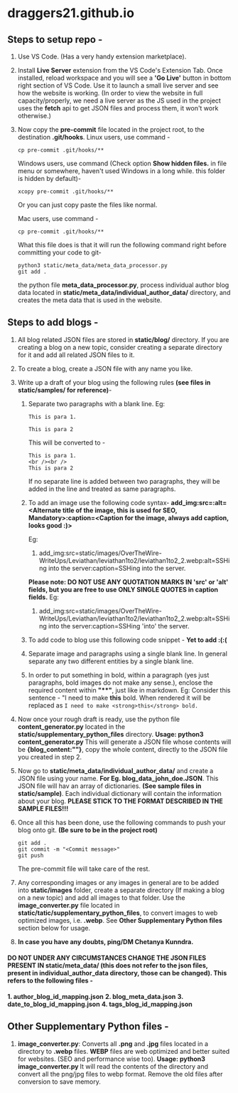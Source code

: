 # draggers21.github.io

## **Steps to setup repo -**
1. Use VS Code. (Has a very handy extension marketplace).
2. Install **Live Server** extension from the VS Code's Extension Tab. Once installed, reload workspace and you will see a **'Go Live'** button in bottom right section of VS Code. Use it to launch a small live server and see how the website is working. (In order to view the website in full capacity/properly, we need a live server as the JS used in the project uses the **fetch** api to get JSON files and process them, it won't work otherwise.)
3. Now copy the **pre-commit** file located in the project root, to the destination **.git/hooks**.
    Linux users, use command - 
    ```
    cp pre-commit .git/hooks/**
    ```

    Windows users, use command (Check option **Show hidden files.** in file menu or somewhere, haven't used Windows in a long while. this folder is hidden by default)- 
    ```
    xcopy pre-commit .git/hooks/**
    ```
    Or you can just copy paste the files like normal.

    Mac users, use command - 
    ```
    cp pre-commit .git/hooks/**
    ```

    What this file does is that it will run the following command right before committing your code to git-
    ```
    python3 static/meta_data/meta_data_processor.py
    git add .
    ```

    the python file **meta_data_processor.py**, process individual author blog data located in **static/meta_data/individual_author_data/** directory, and creates the meta data that is used in the website. 


## **Steps to add blogs -**
1. All blog related JSON files are stored in **static/blog/** directory. If you are creating a blog on a new topic, consider creating a separate directory for it and add all related JSON files to it. 
2. To create a blog, create a JSON file with any name you like.
3. Write up a draft of your blog using the following rules **(see files in static/samples/ for reference)**-
   1. Separate two paragraphs with a blank line. 
        Eg: 
        ```
        This is para 1.

        This is para 2
        ```
        This will be converted to - 
        ```
        This is para 1.
        <br /><br />
        This is para 2
        ```

        If no separate line is added between two paragraphs, they will be added in the line and treated as same paragraphs.
    1. To add an image use the following code syntax- 
        **add_img:src=<Source of the image>:alt=<Alternate title of the image, this is used for SEO, Mandatory>:caption=<Caption for the image, always add caption, looks good :)>**

        Eg: 
        1. add_img:src=static/images/OverTheWire-WriteUps/Leviathan/leviathan1to2/leviathan1to2_2.webp:alt=SSHing into the server:caption=SSHing into the server.
        
        **Please note: DO NOT USE ANY QUOTATION MARKS IN 'src' or 'alt' fields, but you are free to use ONLY SINGLE QUOTES in caption fields.**
        Eg: 
        1. add_img:src=static/images/OverTheWire-WriteUps/Leviathan/leviathan1to2/leviathan1to2_2.webp:alt=SSHing into the server:caption=SSHing 'into' the server.

    2. To add code to blog use this following code snippet -
        **Yet to add :(:(**
    3. Separate image and paragraphs using a single blank line. In general separate any two different entities by a single blank line.
    4. In order to put something in bold, within a paragraph (yes just paragraphs, bold images do not make any sense.), enclose the required content within **"\*\*"**, just like in markdown.
        Eg: Consider this sentence - "I need to make **this** bold.
            When rendered it will be replaced as ```I need to make <strong>this</strong> bold.```
        
4. Now once your rough draft is ready, use the python file **content_generator.py** located in the **static/supplementary_python_files** directory.
    **Usage: python3 content_generator.py <path to your rough draft>**
    This will generate a JSON file whose contents will be **{blog_content:"<rendered rough draft in html>"}**, copy the whole content, directly to the JSON file you created in step 2.
5. Now go to **static/meta_data/individual_author_data/** and create a JSON file using your name. **For Eg. blog_data_john_doe.JSON**. This JSON file will hav an array of dictionaries. **(See sample files in static/sample)**. Each individual dictionary will contain the information about your blog. **PLEASE STICK TO THE FORMAT DESCRIBED IN THE SAMPLE FILES!!!**
6. Once all this has been done, use the following commands to push your blog onto git. **(Be sure to be in the project root)**
    ```
    git add .
    git commit -m "<Commit message>"
    git push
    ```
    The pre-commit file will take care of the rest. 
7. Any corresponding images or any images in general are to be added into **static/images** folder, create a separate directory (If making a blog on a new topic) and add all images to that folder. Use the **image_converter.py** file located in **static/tatic/supplementary_python_files**, to convert images to web optimized images, i.e. **.webp**. See **Other Supplementary Python files** section below for usage.
8. **In case you have any doubts, ping/DM Chetanya Kunndra.** 


#### **DO NOT UNDER ANY CIRCUMSTANCES CHANGE THE JSON FILES PRESENT IN static/meta_data/ (this does not refer to the json files, present in individual_author_data directory, those can be changed). This refers to the following files -**
**1. author_blog_id_mapping.json**
**2. blog_meta_data.json**
**3. date_to_blog_id_mapping.json**
**4. tags_blog_id_mapping.json**

## Other Supplementary Python files - 
1. **image_converter.py**: Converts all **.png** and **.jpg** files located in a directory to **.webp** files. **WEBP** files are web optimized and better suited for websites. (SEO and performance wise too).
    **Usage: python3 image_converter.py <Path to directory>**
    It will read the contents of the directory and convert all the png/jpg files to webp format. Remove the old files after conversion to save memory.